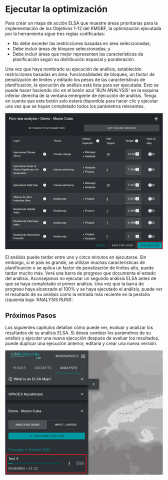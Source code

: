 # Ejecutar la optimización

Para crear un mapa de acción ELSA que muestre áreas prioritarias para la implementación de los Objetivos 1-12 del KMGBF, la optimización ejecutada por la herramienta sigue tres reglas codificadas:

* No debe exceder las restricciones basadas en área seleccionadas;
* Debe incluir áreas de bloqueo seleccionadas; y
* Debe incluir áreas que mejor representen las características de planificación según su distribución espacial y ponderación.

Una vez que haya nombrado su ejecución de análisis, establecido restricciones basadas en área, funcionalidades de bloqueo, un factor de penalización de límites y editado los pesos de las características de planificación, la ejecución de análisis está lista para ser ejecutada. Esto se puede hacer haciendo clic en el botón azul 'RUN ANALYSIS' en la esquina inferior derecha de la ventana emergente de ejecución de análisis. Tenga en cuenta que este botón solo estará disponible para hacer clic y ejecutar una vez que se hayan completado todos los parámetros relevantes.

![Ejecutar análisis](images/image014.png)

El análisis puede tardar entre uno y cinco minutos en ejecutarse. Sin embargo, si el país es grande, se utilizan muchas características de planificación o se aplica un factor de penalización de límites alto, puede tardar mucho más. Verá una barra de progreso que documenta el estado del análisis. Aconsejamos no ejecutar un segundo análisis ELSA antes de que se haya completado el primer análisis. Una vez que la barra de progreso haya alcanzado el 100% y se haya ejecutado el análisis, puede ver el resultado de su análisis como la entrada más reciente en la pestaña izquierda bajo 'ANALYSIS RUNS'.

## Próximos Pasos

Los siguientes capítulos detallan cómo puede ver, evaluar y analizar los resultados de su análisis ELSA. Si desea cambiar los parámetros de su análisis y ejecutar una nueva ejecución después de evaluar los resultados, puede duplicar una ejecución anterior, editarla y crear una nueva versión.

![Ejecución de análisis ELSA en tiempo real](images/image015.png)
